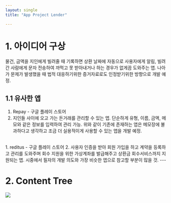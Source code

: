 ```yaml
---
layout: single
title: "App Project Lender"

---
```


# 1. 아이디어 구상

물건, 금액을 지인에게 빌려줄 때 기록하면 상환 날짜에 자동으로 사용자에게 알림, 빌려간 사람에게 문자 전송하여 까먹고 못 받아내거나 하는 경우가 없게끔 도와주는 앱.
나아가 문제가 발생했을 때 법적 대응하기위한 증거자료로도 인정받기위한 방향으로 개발 예정.
<br>
## 1.1 유사한 앱
  1. Repay - 구글 플레이 스토어
  2. 지인들 사이에 오고 가는 돈거래를 관리할 수 있는 앱. 단순하게 유형, 이름, 금액, 메모와 같은 정보를 입력하여 관리 가능. 위와 같이 기존에 존재하는 앱은 메모장에 불과하다고 생각하고 조금 더 실용적이게 사용할 수 있는 앱을 개발 예정.
<br>
  1. reditus - 구글 플레이 스토어
  2. 사용자 인증을 받아 회원 가입을 하고 계약을 등록하고 관리를 도와주며 회수 지원을 위한 가상계좌를 발급해주고 상환금 회수서비스까지 지원되는 앱. 시중에서 필자의 개발 의도와 가장 비슷한 앱으로 참고할 부분이 많을 것.
---
<h1> 2. Content Tree </h1>
<img src="https://user-images.githubusercontent.com/96991512/158811191-96266631-906c-4d46-9461-1d2eaef2f40d.jpg" />
